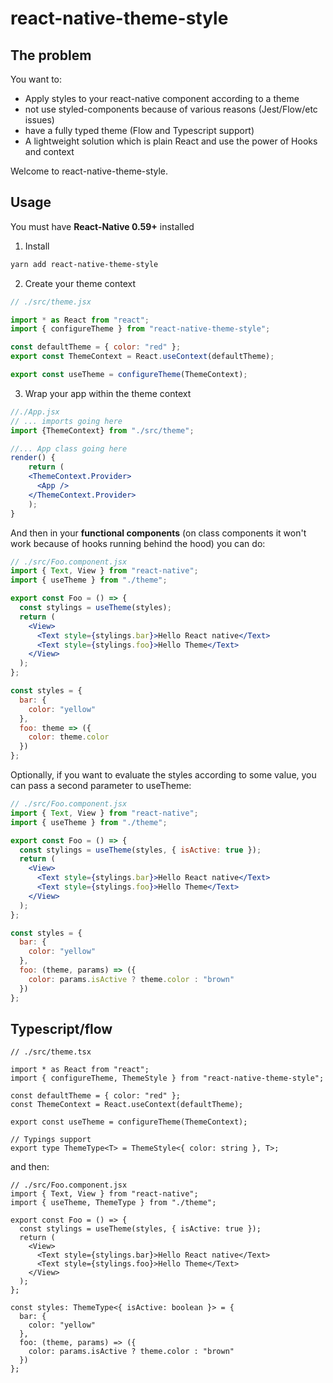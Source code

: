 # react-native-theme-style

## The problem

You want to:

- Apply styles to your react-native component according to a theme
- not use styled-components because of various reasons (Jest/Flow/etc issues)
- have a fully typed theme (Flow and Typescript support)
- A lightweight solution which is plain React and use the power of Hooks and context

Welcome to react-native-theme-style.

## Usage

You must have **React-Native 0.59+** installed

1. Install

```bash
yarn add react-native-theme-style
```

2. Create your theme context

```jsx
// ./src/theme.jsx

import * as React from "react";
import { configureTheme } from "react-native-theme-style";

const defaultTheme = { color: "red" };
export const ThemeContext = React.useContext(defaultTheme);

export const useTheme = configureTheme(ThemeContext);
```

3. Wrap your app within the theme context

```jsx
//./App.jsx
// ... imports going here
import {ThemeContext} from "./src/theme";

//... App class going here
render() {
    return (
    <ThemeContext.Provider>
      <App />
    </ThemeContext.Provider>
    );
}
```

And then in your **functional components** (on class components it won't work because of hooks running behind the hood) you can do:

```jsx
// ./src/Foo.component.jsx
import { Text, View } from "react-native";
import { useTheme } from "./theme";

export const Foo = () => {
  const stylings = useTheme(styles);
  return (
    <View>
      <Text style={stylings.bar}>Hello React native</Text>
      <Text style={stylings.foo}>Hello Theme</Text>
    </View>
  );
};

const styles = {
  bar: {
    color: "yellow"
  },
  foo: theme => ({
    color: theme.color
  })
};
```

Optionally, if you want to evaluate the styles according to some value, you can pass a second parameter to useTheme:

```jsx
// ./src/Foo.component.jsx
import { Text, View } from "react-native";
import { useTheme } from "./theme";

export const Foo = () => {
  const stylings = useTheme(styles, { isActive: true });
  return (
    <View>
      <Text style={stylings.bar}>Hello React native</Text>
      <Text style={stylings.foo}>Hello Theme</Text>
    </View>
  );
};

const styles = {
  bar: {
    color: "yellow"
  },
  foo: (theme, params) => ({
    color: params.isActive ? theme.color : "brown"
  })
};
```

## Typescript/flow

```tsx
// ./src/theme.tsx

import * as React from "react";
import { configureTheme, ThemeStyle } from "react-native-theme-style";

const defaultTheme = { color: "red" };
const ThemeContext = React.useContext(defaultTheme);

export const useTheme = configureTheme(ThemeContext);

// Typings support
export type ThemeType<T> = ThemeStyle<{ color: string }, T>;
```

and then:

```tsx
// ./src/Foo.component.jsx
import { Text, View } from "react-native";
import { useTheme, ThemeType } from "./theme";

export const Foo = () => {
  const stylings = useTheme(styles, { isActive: true });
  return (
    <View>
      <Text style={stylings.bar}>Hello React native</Text>
      <Text style={stylings.foo}>Hello Theme</Text>
    </View>
  );
};

const styles: ThemeType<{ isActive: boolean }> = {
  bar: {
    color: "yellow"
  },
  foo: (theme, params) => ({
    color: params.isActive ? theme.color : "brown"
  })
};
```
